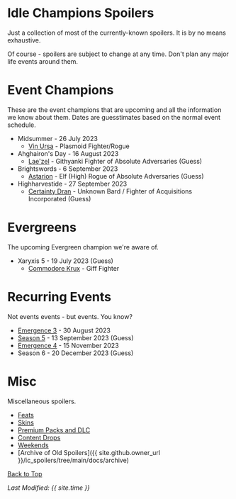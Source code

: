 # Idle Champions Spoilers

Just a collection of most of the currently-known spoilers. It is by no means exhaustive.

Of course - spoilers are subject to change at any time. Don't plan any major life events around them.

# Event Champions

These are the event champions that are upcoming and all the information we know about them. Dates are guesstimates based on the normal event schedule.

* Midsummer - 26 July 2023
  * [Vin Ursa](vinursa.md) - Plasmoid Fighter/Rogue
* Ahghairon's Day - 16 August 2023
  * [Lae'zel](laezel.md) - Githyanki Fighter of Absolute Adversaries (Guess)
* Brightswords - 6 September 2023
  * [Astarion](astarion.md) - Elf (High) Rogue of Absolute Adversaries (Guess)
* Highharvestide - 27 September 2023
  * [Certainty Dran](certaintydran.md) - Unknown Bard / Fighter of Acquisitions Incorporated (Guess)

# Evergreens

The upcoming Evergreen champion we're aware of.

* Xaryxis 5 - 19 July 2023 (Guess)
  * [Commodore Krux](krux.md) - Giff Fighter

# Recurring Events

Not events events - but events. You know?

* [Emergence 3](emergence_3.md) - 30 August 2023
* [Season 5](season_5.md) - 13 September 2023 (Guess)
* [Emergence 4](emergence_4.md) - 15 November 2023
* Season 6 - 20 December 2023 (Guess)

# Misc

Miscellaneous spoilers.

* [Feats](feats.md)
* [Skins](skins.md)
* [Premium Packs and DLC](premium.md)
* [Content Drops](contentdrops.md)
* [Weekends](weekends.md)
* [Archive of Old Spoilers]({{ site.github.owner_url }}/ic_spoilers/tree/main/docs/archive)

[Back to Top](#top)

*Last Modified: {{ site.time }}*